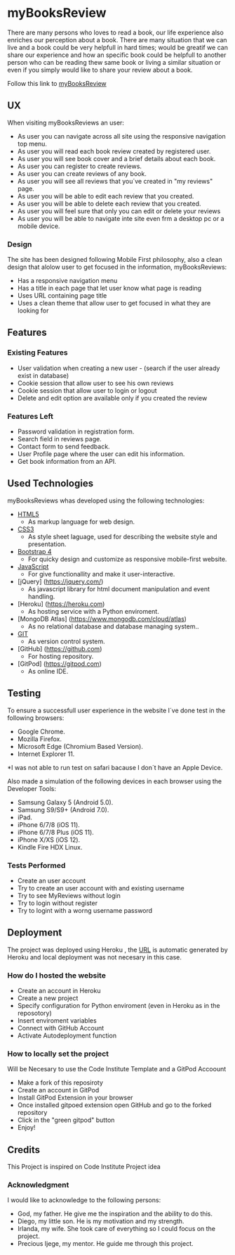 # myBooksReview

There are many persons who loves to read a book, our life experience also enriches our perception about a book. There are many situation that we can live and a book could be very helpfull in hard times; would be greatif we can share our experience and how an specific book could be helpfull to another person who can be reading thew same book or living a similar situation or even if you simply would like to share your review about a book.

Follow this link to [myBooksReview](https://mybooksreviews.herokuapp.com/)

## UX

When visiting myBooksReviews an user:

  * As user you can navigate across all site using the responsive navigation top menu.
  * As user you will read each book review created by registered user.
  * As user you will see book cover and a brief details about each book.
  * As user you can register to create reviews.
  * As user you can create reviews of any book.
  * As user you will see all reviews that you´ve created in "my reviews" page.
  * As user you will be able to edit each review that you created.
  * As user you will be able to delete each review that you created.
  * As user you will feel sure that only you can edit or delete your reviews
  * As user you will be able to navigate inte site even frm a desktop pc or a mobile device.
  
### Design

The site has been designed following Mobile First philosophy, also a clean design that alolow user to get focused in the information, myBooksReviews:

  * Has a responsive navigation menu 
  * Has a title in each page that let user know what page is reading
  * Uses URL containing page title 
  * Uses a clean theme that allow user to get focused in what they are looking for
  
## Features
### Existing Features

  * User validation when creating a new user - (search if the user already exist in database)
  * Cookie session that allow user to see his own reviews
  * Cookie session that allow user to login or logout
  * Delete and edit option are available only if you created the review
  
### Features Left

  * Password validation in registration form.
  * Search field in reviews page.
  * Contact form to send feedback.
  * User Profile page where the user can edit his information.
  * Get book information from an API.
  
## Used Technologies
myBooksReviews whas developed using the following technologies:

* [HTML5](https://en.wikipedia.org/wiki/HTML) 
   * As markup language for web design.
 * [CSS3](https://en.wikipedia.org/wiki/Cascading_Style_Sheets)
   * As style sheet laguage, used for describing the website style and presentation.
 * [Bootstrap 4](https://getbootstrap.com/)
   * For quicky design and customize as responsive mobile-first website.
 * [JavaScript](https://developer.mozilla.org/en-US/docs/Web/JavaScript)
   * For give functionallity and make it user-interactive.
 * [jQuery] (https://jquery.com/)
   * As javascript library for html document manipulation and event handling.
 * [Heroku] (https://heroku.com)
   * As hosting service with a Python enviroment.
 * [MongoDB Atlas] (https://www.mongodb.com/cloud/atlas)
   * As no relational database and database managing system..
 * [GIT](https://git-scm.com/)
   * As version control system.
 * [GitHub] (https://github.com)
   * For hosting repository.
 * [GitPod] (https://gitpod.com)
   *  As online IDE.

## Testing

To ensure a successfull user experience in the website I´ve done test in the following browsers:
  * Google Chrome.
  * Mozilla Firefox.
  * Microsoft Edge (Chromium Based Version).
  * Internet Explorer 11.
 
 *I was not able to run test on safari bacause I don´t have an Apple Device.
  
 Also made a simulation of the following devices in each browser using the Developer Tools:
  * Samsung Galaxy 5 (Android 5.0).
  * Samsung S9/S9+ (Android 7.0).
  * iPad.
  * iPhone 6/7/8 (iOS 11).
  * iPhone 6/7/8  Plus (iOS 11).
  * iPhone X/XS (iOS 12).
  * Kindle Fire HDX Linux.
  
### Tests Performed

  * Create an user account 
  * Try to create an user account with and existing username
  * Try to see MyReviews without login
  * Try to login without register
  * Try to logint with a worng username password
  

## Deployment

The project was deployed using Heroku , the [URL](https://mybooksreviews.herokuapp.com/) is automatic generated by Heroku and local deployment was not necesary in this case.

### How do I hosted the website

  * Create an account in Heroku
  * Create a new project
  * Specify configuration for Python enviroment (even in Heroku as in the reposotory)
  * Insert enviroment variables
  * Connect with GitHub Account
  * Activate Autodeployment function

### How to locally set the project

Will be Necesary to use the Code Institute Template and a GitPod Accoount
  * Make a fork of this reposiroty
  * Create an account in GitPod
  * Install GitPod Extension in your browser
  * Once installed gitpoed extension open GitHub and go to the forked repository
  * Click in the "green gitpod" button
  * Enjoy!

## Credits

This Project is inspired on Code Institute Project idea

### Acknowledgment

I would like to acknowledge to the following persons:

  * God, my father. He give me the inspiration and the ability to do this.
  * Diego, my little son. He is my motivation and my strength.
  * Irlanda, my wife. She took care of everything so I could focus on the project.
  * Precious Ijege, my mentor. He guide me through this project.
